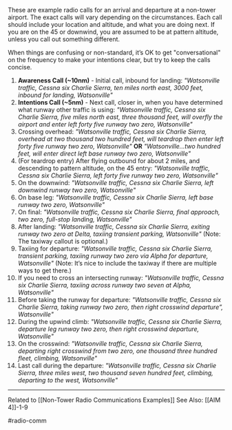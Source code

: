 These are example radio calls for an arrival and departure at a non-tower airport. The exact calls will vary depending on the circumstances. Each call should include your location and altitude, and what you are doing next. If you are on the 45 or downwind, you are assumed to be at pattern altitude, unless you call out something different.

When things are confusing or non-standard, it’s OK to get "conversational" on the frequency to make your intentions clear, but try to keep the calls concise.

1. **Awareness Call (~10nm)** - Initial call, inbound for landing: *"Watsonville traffic, Cessna six Charlie Sierra, ten miles north east, 3000 feet, inbound for landing, Watsonville"*
2. **Intentions Call (~5nm)** - Next call, closer in, when you have determined what runway other traffic is using: *"Watsonville traffic, Cessna six Charlie Sierra, five miles north east, three thousand feet, will overfly the airport and enter left forty five runway two zero, Watsonville"*
3. Crossing overhead: *"Watsonville traffic, Cessna six Charlie Sierra, overhead at two thousand two hundred feet, will teardrop then enter left forty five runway two zero, Watsonville"* **OR**  *"Watsonville...two hundred feet, will enter direct left base runway two zero, Watsonville"*
4. (For teardrop entry) After flying outbound for about 2 miles, and descending to pattern altitude, on the 45 entry: *"Watsonville traffic, Cessna six Charlie Sierra, left forty five runway two zero, Watsonville"*
5. On the downwind: *"Watsonville traffic, Cessna six Charlie Sierra, left downwind runway two zero, Watsonville"*
6. On base leg: *"Watsonville traffic, Cessna six Charlie Sierra, left base runway two zero, Watsonville"*
7. On final: *"Watsonville traffic, Cessna six Charlie Sierra, final approach, two zero, full-stop landing, Watsonville"*
8. After landing: *"Watsonville traffic, Cessna six Charlie Sierra, exiting runway two zero at Delta, taxiing transient parking, Watsonville"* (Note: The taxiway callout is optional.)
9. Taxiing for departure: *"Watsonville traffic, Cessna six Charlie Sierra, transient parking, taxiing runway two zero via Alpha for departure, Watsonville"* (Note: It’s nice to include the taxiway if there are multiple ways to get there.)
10. If you need to cross an intersecting runway: *"Watsonville traffic, Cessna six Charlie Sierra, taxiing across runway two seven at Alpha, Watsonville"*
11. Before taking the runway for departure: *"Watsonville traffic, Cessna six Charlie Sierra, taking runway two zero, then right crosswind departure”, Watsonville"*
12. During the upwind climb: *"Watsonville traffic, Cessna six Charlie Sierra, departure leg runway two zero, then right crosswind departure, Watsonville"*
13. On the crosswind: *"Watsonville traffic, Cessna six Charlie Sierra, departing right crosswind from two zero, one thousand three hundred fleet, climbing, Watsonville"*
14. Last call during the departure: *"Watsonville traffic, Cessna six Charlie Sierra, three miles west, two thousand seven hundred feet, climbing, departing to the west, Watsonville"*

---

Related to [[Non-Tower Radio Communications Examples]]
See Also: [[AIM 4]]-1-9

#radio-comm